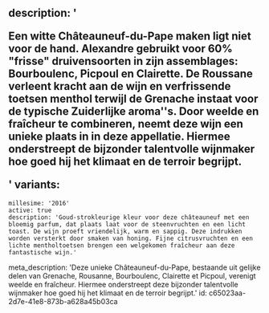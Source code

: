 description: '<p>Een witte Châteauneuf-du-Pape maken ligt niet voor de hand. Alexandre gebruikt voor 60% "frisse" druivensoorten in zijn assemblages: Bourboulenc, Picpoul en Clairette. De Roussane verleent kracht aan de wijn en verfrissende toetsen menthol terwijl de Grenache instaat voor de typische Zuiderlijke aroma''s. Door weelde en fraîcheur te combineren, neemt deze wijn een unieke plaats in in deze appellatie. Hiermee onderstreept de bijzonder talentvolle wijnmaker hoe goed hij het klimaat en de terroir begrijpt.</p>'
variants:
  -
    millesime: '2016'
    active: true
    description: 'Goud-strokleurige kleur voor deze châteauneuf met een bloemig parfum, dat plaats laat voor de steenvruchten en een licht toast. De wijn proeft vriendelijk, warm en sappig. Deze indrukken worden versterkt door smaken van honing. Fijne citrusvruchten en een lichte mentholtoetsen brengen een welgekomen fraîcheur aan deze fantastische wijn.'
meta_description: 'Deze unieke Châteauneuf-du-Pape, bestaande uit gelijke delen van Grenache, Rousanne, Bourboulenc, Clairette et Picpoul, verenigt weelde en fraîcheur. Hiermee onderstreept deze bijzonder talentvolle wijnmaker hoe goed hij het klimaat en de terroir begrijpt.'
id: c65023aa-2d7e-41e8-873b-a628a45b03ca
